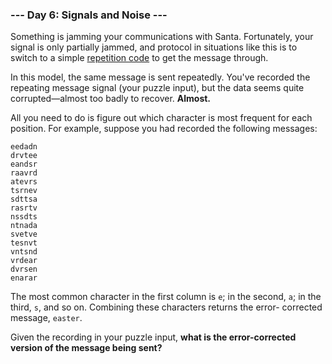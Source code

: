 ### --- Day 6: Signals and Noise ---

Something is jamming your communications with Santa. Fortunately, your
signal is only partially jammed, and protocol in situations like this is to
switch to a simple [repetition code](https://en.wikipedia.org/wiki/Repetition_code) to get the message through.

In this model, the same message is sent repeatedly. You've recorded the
repeating message signal (your puzzle input), but the data seems quite
corrupted—almost too badly to recover. **Almost.**

All you need to do is figure out which character is most frequent for each
position. For example, suppose you had recorded the following messages:

```
eedadn
drvtee
eandsr
raavrd
atevrs
tsrnev
sdttsa
rasrtv
nssdts
ntnada
svetve
tesnvt
vntsnd
vrdear
dvrsen
enarar
```

The most common character in the first column is `e`; in the second, `a`; in
the third, `s`, and so on. Combining these characters returns the error-
corrected message, `easter`.

Given the recording in your puzzle input, **what is the error-corrected version of the message being sent?**
